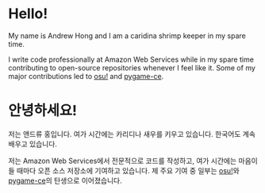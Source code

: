 # Hello!

My name is Andrew Hong and I am a caridina shrimp keeper in my spare time.

I write code professionally at Amazon Web Services while in my spare time contributing to open-source
repositories whenever I feel like it. Some of my major contributions led to [osu!](http://github.com/ppy/osu) and
[pygame-ce](http://github.com/pygame-community/pygame-ce).

# 안녕하세요!

저는 앤드류 홍입니다. 여가 시간에는 카리디나 새우를 키우고 있습니다. 한국어도 계속 배우고 있습니다.

저는 Amazon Web Services에서 전문적으로 코드를 작성하고, 여가 시간에는 마음이 들 때마다 오픈 소스 저장소에 기여하고 있습니다.
제 주요 기여 중 일부는 [osu!](http://github.com/ppy/osu)와 [pygame-ce](http://github.com/pygame-community/pygame-ce)의 탄생으로 이어졌습니다.

